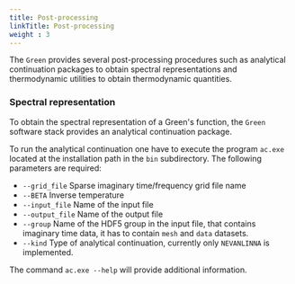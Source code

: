 ```yaml
---
title: Post-processing
linkTitle: Post-processing
weight : 3
---
```


The `Green` provides several post-processing procedures such as analytical continuation packages to obtain spectral representations and
thermodynamic utilities to obtain thermodynamic quantities.

### Spectral representation

To obtain the spectral representation of a Green's function, the `Green` software stack provides an analytical continuation package.

To run the analytical continuation one have to execute the program `ac.exe` located at the installation path in the `bin` subdirectory.
The following parameters are required:
  - `--grid_file`  Sparse imaginary time/frequency grid file name
  - `--BETA`  Inverse temperature
  - `--input_file`  Name of the input file
  - `--output_file`  Name of the output file
  - `--group`  Name of the HDF5 group in the input file, that contains imaginary time data, it has to contain `mesh` and `data` datasets.
  - `--kind`  Type of analytical continuation, currently only `NEVANLINNA` is implemented.

The command `ac.exe --help` will provide additional information.
